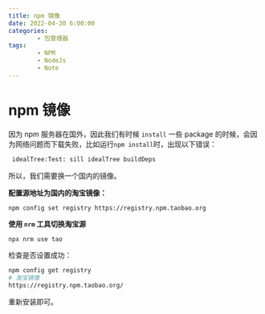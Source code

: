 ```yaml
---
title: npm 镜像
date: 2022-04-30 6:00:00
categories:
        - 包管理器
tags:
        - NPM
        - NodeJs
        - Note
---
```


# npm 镜像

因为 npm 服务器在国外，因此我们有时候 `install` 一些 package 的时候，会因为网络问题而下载失败，比如运行`npm install`时，出现以下错误：

```sh
 idealTree:Test: sill idealTree buildDeps
```

所以，我们需要换一个国内的镜像。

**配置源地址为国内的淘宝镜像：**

```sh
npm config set registry https://registry.npm.taobao.org
```

**使用 `nrm` 工具切换淘宝源**

```shell
npx nrm use tao
```

检查是否设置成功：

```sh
npm config get registry
# 淘宝镜像
https://registry.npm.taobao.org/
```

重新安装即可。
